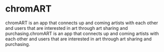 chromART
========

chromART is an app that connects up and coming artists with each other and users that are interested in art through art sharing and purchasing.chromART is an app that connects up and coming artists with each other and users that are interested in art through art sharing and purchasing.
